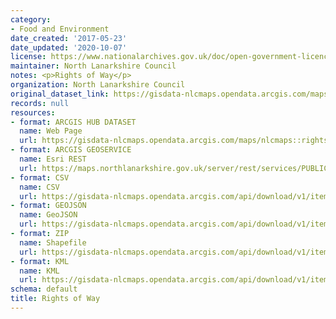 ```yaml
---
category:
- Food and Environment
date_created: '2017-05-23'
date_updated: '2020-10-07'
license: https://www.nationalarchives.gov.uk/doc/open-government-licence/version/3/
maintainer: North Lanarkshire Council
notes: <p>Rights of Way</p>
organization: North Lanarkshire Council
original_dataset_link: https://gisdata-nlcmaps.opendata.arcgis.com/maps/nlcmaps::rights-of-way
records: null
resources:
- format: ARCGIS HUB DATASET
  name: Web Page
  url: https://gisdata-nlcmaps.opendata.arcgis.com/maps/nlcmaps::rights-of-way
- format: ARCGIS GEOSERVICE
  name: Esri REST
  url: https://maps.northlanarkshire.gov.uk/server/rest/services/PUBLIC/OPEN_DATA_LAYERS/FeatureServer/13
- format: CSV
  name: CSV
  url: https://gisdata-nlcmaps.opendata.arcgis.com/api/download/v1/items/34250847752f4aa7823f6d897793e209/csv?layers=13
- format: GEOJSON
  name: GeoJSON
  url: https://gisdata-nlcmaps.opendata.arcgis.com/api/download/v1/items/34250847752f4aa7823f6d897793e209/geojson?layers=13
- format: ZIP
  name: Shapefile
  url: https://gisdata-nlcmaps.opendata.arcgis.com/api/download/v1/items/34250847752f4aa7823f6d897793e209/shapefile?layers=13
- format: KML
  name: KML
  url: https://gisdata-nlcmaps.opendata.arcgis.com/api/download/v1/items/34250847752f4aa7823f6d897793e209/kml?layers=13
schema: default
title: Rights of Way
---
```

